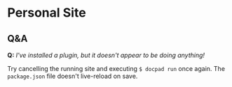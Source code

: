 # Personal Site

## Q&A

**Q:** *I've installed a plugin, but it doesn't appear to be doing anything!*

Try cancelling the running site and executing `$ docpad run` once again. The `package.json` file doesn't live-reload on save.
